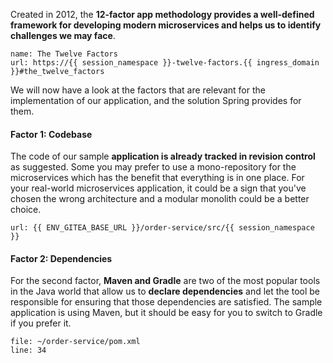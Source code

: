Created in 2012, the **12-factor app methodology provides a well-defined framework for developing modern microservices and helps us to identify challenges we may face**.

```dashboard:create-dashboard
name: The Twelve Factors
url: https://{{ session_namespace }}-twelve-factors.{{ ingress_domain }}#the_twelve_factors
```

We will now have a look at the factors that are relevant for the implementation of our application, and the solution Spring provides for them.

#### Factor 1: Codebase
The code of our sample **application is already tracked in revision control** as suggested. Some you may prefer to use a mono-repository for the microservices which has the benefit that everything is in one place. For your real-world microservices application, it could be a sign that you've chosen the wrong architecture and a modular monolith could be a better choice.
```dashboard:open-url
url: {{ ENV_GITEA_BASE_URL }}/order-service/src/{{ session_namespace }}
```

#### Factor 2: Dependencies
For the second factor, **Maven and Gradle** are two of the most popular tools in the Java world that allow us to **declare dependencies** and let the tool be responsible for ensuring that those dependencies are satisfied. The sample application is using Maven, but it should be easy for you to switch to Gradle if you prefer it.
```editor:open-file
file: ~/order-service/pom.xml
line: 34
```




